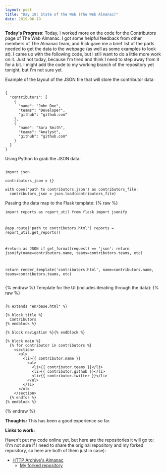 ```yaml
---
layout: post
title: "Day 19: State of the Web (The Web Almanac)"
date: 2019-06-19
---
```


**Today's Progress:** Today, I worked more on the code for the Contributors page of The Web Almanac. I got some helpful feedback from other members of The Almanac team, and Rick gave me a brief list of the parts needed to get the data to the webpage (as well as some examples to look at). I came up with the following code, but I still want to do a little more work on it. Just not today, because I'm tired and think I need to step away from it for a bit. I might add the code to my working branch of the repository yet tonight, but I'm not sure yet.

Example of the layout of the JSON file that will store the contributor data:
<pre><code>
{
  "contributors": [
    { 
      "name": "John Doe",
      "teams": "Developer",
      "github": "github.com"
    },
    { 
      "name": "Sara Smith",
      "teams": "Analyst",
      "github": "github.com"
    }
  ]
}
</code></pre>

Using Python to grab the JSON data:
<pre><code>
import json

contributors_json = {}

with open('path to contributors.json') as contributors_file:
  contributors_json = json.load(contributors_file)
</code></pre>

Passing the data map to the Flask template:
{% raw %}
<code><pre>
import reports as report_util
from flask import jsonify

&#64;app.route('path to contributors.html')
  reports = report_util.get_reports()

&#35;return as JSON
if get_format(request) == 'json':
  return jsonify(name=contributors.name, teams=contributors.teams, etc)

return render_template('contributors.html', name=contributors.name, teams=contributors.teams, etc)
</code></pre>
{% endraw %}
Template for the UI (includes iterating through the data):
{% raw %}
<pre><code>
{% extends "en/base.html" %}

{% block title %}
  Contributors
{% endblock %}

{% block navigation %}{% endblock %}

{% block main %}
  {% for contributor in contributors %}
    &lt;section&gt;
      &lt;ul&gt;
        &lt;li&gt;{{ contributor.name }} <!-- or {{ name }} ? -->
          &lt;ul&gt;
            &lt;li&gt;{{ contributor.teams }}&lt;/li&gt; <!-- or {{ teams }} ? -->
            &lt;li&gt;{{ contributor.github }}&lt;/li&gt; <!-- or {{ github }} ? -->
            &lt;li&gt;{{ contributor.twitter }}&lt;/li&gt; <!-- or {{ twitter }} ? -->
          &lt;/ul&gt;
        &lt;/li&gt;
      &lt;/ul&gt;
    &lt;/section&gt;
  {% endfor %}
{% endblock %}
</code></pre>
{% endraw %}


**Thoughts:** This has been a good experience so far.

**Links to work:**

Haven't put my code online yet, but here are the repositories it will go to:
(I'm not sure if I need to share the original repository and my forked repository, so here are both of them just in case):
* [HTTP Archive's Almanac](https://github.com/HTTPArchive/almanac.httparchive.org)
  * [My forked repository](https://github.com/KJLarson/almanac.httparchive.org)

